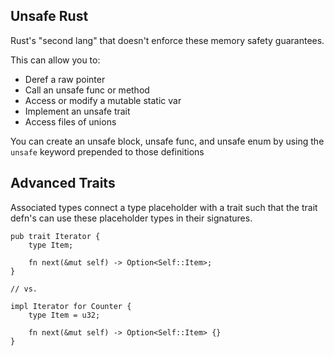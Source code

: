 ## Unsafe Rust

Rust's "second lang" that doesn't enforce these memory safety guarantees.

This can allow you to:
- Deref a raw pointer
- Call an unsafe func or method
- Access or modify a mutable static var
- Implement an unsafe trait
- Access files of unions

You can create an unsafe block, unsafe func, and unsafe enum by using the `unsafe` keyword prepended to those definitions

## Advanced Traits

Associated types connect a type placeholder with a trait such that the trait defn's can use these placeholder types in their signatures.

```
pub trait Iterator {
    type Item;

    fn next(&mut self) -> Option<Self::Item>;
}

// vs.

impl Iterator for Counter {
    type Item = u32;

    fn next(&mut self) -> Option<Self::Item> {}
}
```
